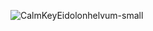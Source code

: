 
![CalmKeyEidolonhelvum-small](https://user-images.githubusercontent.com/46246019/87048324-3dc1f300-c204-11ea-974e-b2918f3aeed2.gif)

<!--
**berat02/berat02** is a ✨ _special_ ✨ repository because its `README.md` (this file) appears on your GitHub profile.

Here are some ideas to get you started:

- 🔭 I’m currently working on ...
- 🌱 I’m currently learning ...
- 👯 I’m looking to collaborate on ...
- 🤔 I’m looking for help with ...
- 💬 Ask me about ...
- 📫 How to reach me: ...
- 😄 Pronouns: ...
- ⚡ Fun fact: ...
-->
